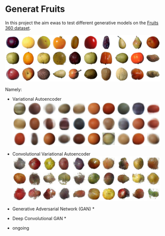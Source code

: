 # Generat Fruits

In this project the aim ewas to test different generative models on the [Fruits 360 dataset](https://www.kaggle.com/moltean/fruits).

![original](https://raw.githubusercontent.com/hmosousa/generate_fruit/main/imgs/original.png)

Namely:
  - Variational Autoencoder
  ![va](https://raw.githubusercontent.com/hmosousa/generate_fruit/main/imgs/va.png)
  
  - Convolutional Variational Autoencoder
  ![cva](https://raw.githubusercontent.com/hmosousa/generate_fruit/main/imgs/cva.png)
  
  - Generative Adversarial Network (GAN) *
  
  - Deep Convolutional GAN *
  
  

 * ongoing
